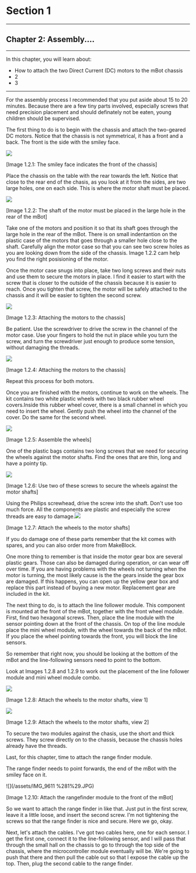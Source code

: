 # Section 1

---

## Chapter 2: Assembly....

---

In this chapter, you will learn about:

* How to attach the two Direct Current \(DC\) motors to the mBot chassis
* 2
* 3

---

For the assembly process I recommended that you put aside about 15 to 20 minutes. Because there are a few tiny parts involved, especially screws that need precision placement and should definately not be eaten, young children should be supervised.

The first thing to do is to begin with the chassis and attach the two-geared DC motors. Notice that the chassis is not symmetrical, it has a front and a back. The front is the side with the smiley face. 

![](/assets/IMG_9611.JPG)

\[Image 1.2.1: The smiley face indicates the front of the chassis\]

Place the chassis on the table with the rear towards the left. Notice that close to the rear end of the chasis, as you look at it from the sides, are two large holes, one on each side. This is where the motor shaft must be placed.

![](/assets/IMG_9609.JPG)

\[Image 1.2.2: The shaft of the motor must be placed in the large hole in the rear of the mBot\]

Take one of the motors and position it so that its shaft goes through the large hole in the rear of the mBot. There is on small indentantion on the plastic case of the motors that goes through a smaller hole close to the shaft. Carefully align the motor case so that you can see two screw holes as you are looking down from the side of the chassis. Image 1.2.2 cam help you find the right posisioning of the motor.

Once the motor case snugs into place, take two long screws and their nuts and use them to secure the motors in place. I find it easier to start with the screw that is closer to the outside of the chassis because it is easier to reach. Once you tighten that screw, the motor will be safely attached to the chassis and it will be easier to tighten the second screw.

![](/assets/IMG_9610.JPG)

\[Image 1.2.3: Attaching the motors to the chassis\]

Be patient. Use the screwdriver to drive the screw in the channel of the motor case. Use your fingers to hold the nut in place while you turn the screw, and turn the screwdriver just enough to produce some tension, without damaging the threads. 

![](/assets/2017-03-13_06-55-35.png)

\[Image 1.2.4: Attaching the motors to the chassis\]

Repeat this process for both motors.

Once you are finished with the motors, continue to work on the wheels. The kit contains two white plastic wheels with two black rubber wheel covers.Inside this rubber wheel cover, there is a small channel in which you need to insert the wheel. Gently push the wheel into the channel of the cover. Do the same for the second wheel. 

![](/assets/IMG_9612.JPG)

\[Image 1.2.5: Assemble the wheels\]

One of the plastic bags contains two long screws that we need for securing the wheels against the motor shafts. Find the ones that are thin, long and have a pointy tip.

![](/assets/IMG_9614.JPG)

\[Image 1.2.6: Use two of these screws to secure the wheels against the motor shafts\]

Using the Philips screwhead, drive the screw into the shaft. Don't use too much force. All the components are plastic and especially the screw threads are easy to damage.![](/assets/IMG_9613.JPG)

\[Image 1.2.7: Attach the wheels to the motor shafts\]

If you do damage one of these parts remember that the kit comes with spares, and you can also order more from MakeBlock.

One more thing to remember is that inside the motor gear box are several plastic gears. Those can also be damaged during operation, or can wear off over time. If you are having problems with the wheels not turning when the motor is turning, the most likely cause is the the gears inside the gear box are damaged. If this happens, you can open up the yellow gear box and replace this part instead of buying a new motor. Replacement gear are included in the kit.

The next thing to do, is to attach the line follower module. This component is mounted at the front of the mBot, together with the front wheel module. First, find two hexagonal screws. Then, place the line module with the sensor pointing down at the front of the chassis. On top of the line module place the mini wheel module, with the wheel towards the back of the mBot. If you place the wheel pointing towards the front, you will block the line sensors. 

So remember that right now, you should be looking at the bottom of the mBot and the line-following sensors need to point to the bottom. 

Look at Images 1.2.8 and 1.2.9 to work out the placement of the line follower module and mini wheel module combo.

![](/assets/IMG_9615.JPG)

\[Image 1.2.8: Attach the wheels to the motor shafts, view 1\]

![](/assets/IMG_9616.JPG)

\[Image 1.2.9: Attach the wheels to the motor shafts, view 2\]

To secure the two modules against the chasis, use the short and thick screws. They screw directly on to the chassis, because the chassis holes already have the threads. 

Last, for this chapter, time to attach the range finder module.

The range finder needs to point forwards, the end of the mBot with the smiley face on it. 

![](/assets/IMG_9611 %281%29.JPG)

\[Image 1.2.10: Attach the rangefinder module to the front of the mBot\]

So we want to attach the range finder in like that. Just put in the first screw, leave it a little loose, and insert the second screw. I'm not tightening the screws so that the range finder is nice and secure. Here we go, okay.

Next, let's attach the cables. I've got two cables here, one for each sensor. I get the first one, connect it to the line-following sensor, and I will pass that through the small hall on the chassis to go to through the top side of the chassis, where the microcontroller module eventually will be. We're going to push that there and then pull the cable out so that I expose the cable up the top. Then, plug the second cable to the range finder.

